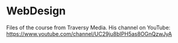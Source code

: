 # WebDesign
Files of the course from Traversy Media.
His channel on YouTube: https://www.youtube.com/channel/UC29ju8bIPH5as8OGnQzwJyA
